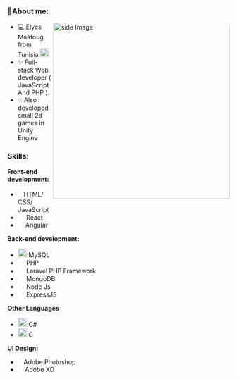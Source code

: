 


<!-- <h3>🌐 OFFICIAL WEBSITE: <a href="https://www.doudech.com">DOUDECH.COM</a></h3> -->
<h3>🧑About me:</h3>


<img src="https://media2.giphy.com/media/qgQUggAC3Pfv687qPC/giphy.gif" alt="side Image" align="right" width="400" height="auto" />

  - 💻 Elyes Maatoug from Tunisia <img src="https://i.postimg.cc/8zwSnZQM/1f1f9-1f1f3-1.png" width="20" hieght="auto"/>
  - ✨ Full-stack Web developer ( JavaScript And PHP ).
  - 💡 Also i developed small 2d games in Unity Engine
 

<h3>Skills: </h3>

  <b>Front-end development:</b>
  - <img src="https://cdn-icons-png.flaticon.com/512/732/732212.png" width="13" height="auto"/>HTML/<img src="https://cdn-icons-png.flaticon.com/512/5968/5968242.png" width="17" height="auto"/>CSS/ <img src="https://cdn-icons-png.flaticon.com/512/5968/5968292.png" width="15" height="auto"/> JavaScript
  - <img src="https://user-images.githubusercontent.com/50250163/198835284-b8adb449-2d86-422e-935f-501009eceaaa.png" width="15" height="auto"/> React
  - <img src="https://user-images.githubusercontent.com/50250163/188316429-e68b142e-a7ff-4b04-a301-314cc31174e7.png" width="13" height="auto" /> Angular
<!--   - <img src="https://cdn.iconscout.com/icon/free/png-256/jquery-7-1175152.png" width="13" height="auto"/> JQuery -->


  <b>Back-end development:</b>
  - <img src="https://user-images.githubusercontent.com/50250163/198835439-a7cacfbd-9a3c-47da-9a91-a2a24700c256.png" width="20" height="auto"/> MySQL
  - <img src="https://upload.wikimedia.org/wikipedia/commons/thumb/2/27/PHP-logo.svg/2560px-PHP-logo.svg.png" width="15" height="auto"/> PHP
  - <img src="https://s3-eu-west-1.amazonaws.com/bucketeer-688d8e11-8fc6-459f-bb52-26fd21452913/2020/03/AcA2LnWL_400x400.jpg" width="15" height="auto"/> Laravel PHP Framework
  - <img src="https://www.pngrepo.com/png/331488/512/mongodb.png" width="15" height="auto"/> MongoDB
  - <img src="https://cdn.freebiesupply.com/logos/large/2x/nodejs-1-logo-png-transparent.png" width="15" height="auto"/> Node Js
  - <img src="https://w7.pngwing.com/pngs/925/447/png-transparent-express-js-node-js-javascript-mongodb-node-js-text-trademark-logo.png" width="15" height="auto"/> ExpressJS
<!--   - <img src="https://cdn.icon-icons.com/icons2/2699/PNG/512/pocoo_flask_logo_icon_168045.png" width="25" height="auto"/>Flask -->

<b>Other Languages</b>

- <img src="https://static.cdnlogo.com/logos/c/27/c.svg" width="20" height="auto"/> C#
- <img src="https://upload.wikimedia.org/wikipedia/commons/1/19/C_Logo.png" width="20" height="auto"/> C
  
<b>UI Design:</b>
  - <img src="https://seeklogo.com/images/P/photoshop-2020-logo-37B02055A4-seeklogo.com.png" width="9" height="auto"/> Adobe Photoshop
  - <img src="https://upload.wikimedia.org/wikipedia/commons/thumb/c/c2/Adobe_XD_CC_icon.svg/1200px-Adobe_XD_CC_icon.svg.png" width="12" height="auto"/> Adobe XD


